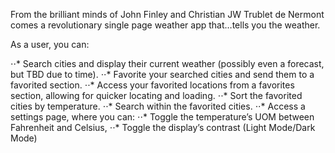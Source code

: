 From the brilliant minds of John Finley and Christian JW Trublet de Nermont comes a revolutionary single page weather app that…tells you the weather.

As a user, you can:

⋅⋅*	Search cities and display their current weather (possibly even a forecast, but TBD due to time).
⋅⋅*	Favorite your searched cities and send them to a favorited section.
⋅⋅*	Access your favorited locations from a favorites section, allowing for quicker locating and loading.
⋅⋅*	Sort the favorited cities by temperature.
⋅⋅*	Search within the favorited cities.
⋅⋅*	Access a settings page, where you can:
⋅⋅*	 Toggle the temperature’s UOM between Fahrenheit and Celsius,
⋅⋅*	 Toggle the display’s contrast (Light Mode/Dark Mode)